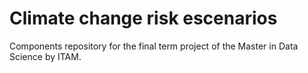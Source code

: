 # Climate change risk escenarios

Components repository for the final term project of the Master in Data Science by ITAM.
